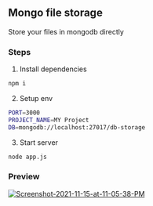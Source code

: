 ## Mongo file storage

Store your files in mongodb directly

### Steps

1. Install dependencies

```bash
npm i
```

2. Setup env

```bash
PORT=3000
PROJECT_NAME=MY Project
DB=mongodb://localhost:27017/db-storage
```

3. Start server

```bash
node app.js
```

### Preview

<a href="https://ibb.co/pK6qQSf"><img src="https://i.ibb.co/ZgR9S0B/Screenshot-2021-11-15-at-11-05-38-PM.png" alt="Screenshot-2021-11-15-at-11-05-38-PM" border="0"></a>
